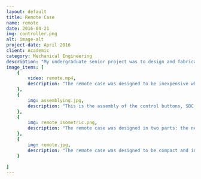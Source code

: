 ```yaml
---
layout: default
title: Remote Case
name: remote
date: 2016-04-21
img: controller.png
alt: image-alt
project-date: April 2016
client: Academic
category: Mechanical Engineering
description: "My undergraduate senior project was to design and fabricate a portable bowling kit, where the bowling pins are reset via remote control. Working as part of a team, one of my tasks was to create the remote. I used two SBCs and a transmitter/receiver kit to send communication from the buttons on the controller to the motor responsible for raising and lowering the bowling pins, utilizing PWM. To learn more about my senior project, click <a href=\"https://mechecapstone.blogs.unr.edu/previous-projects/2016-teams-2/team-6/\">here</a>"
image_items: [
    {
        video: remote.mp4,
        description: "The remote case was designed to be inexpensive when it was 3D printed. Mounts help secure the hardware and allow for the wiring to run along the underside of the protoboards."
    },
    {
        img: assemblying.jpg,
        description: "This is the assembly of the control buttons, SBC, transmitter, and antenna."
    },
    {
        img: remote_isometric.png,
        description: "The remote case was designed in two parts: the near part houses the transmitting hardware, and the far side holds the batteries." 
    },
    {
        img: remote.jpg,
        description: "The remote case was designed to be compact and inexpensive. The controller has four buttons, as well as a power switch. The case is screwed together at four corners to allow the user to be able to repeatedly open and close it."
    }
    
]
---
```

